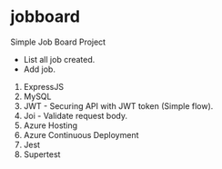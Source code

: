 # jobboard
Simple Job Board Project

- List all job created.
- Add job.

1. ExpressJS
2. MySQL
3. JWT - Securing API with JWT token (Simple flow).
4. Joi - Validate request body.
5. Azure Hosting
6. Azure Continuous Deployment
7. Jest
8. Supertest
